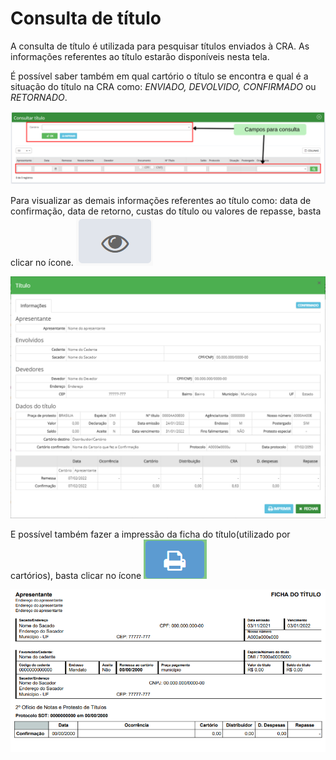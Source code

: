 # Consulta de título

A consulta de título é utilizada para pesquisar títulos enviados à CRA. As informações referentes ao título estarão disponíveis nesta tela.

É possível saber também em qual cartório o título se encontra e qual é a situação do título na CRA como: _ENVIADO, DEVOLVIDO, CONFIRMADO_ ou _RETORNADO_.

![](<../../.gitbook/assets/Campos para consulta (2).png>)

Para visualizar as demais informações referentes ao título como: data de confirmação, data de retorno, custas do título ou valores de repasse, basta clicar no ícone. ![](<../../.gitbook/assets/image (22).png>)

![](<../../.gitbook/assets/image (40).png>)

E possível também fazer a impressão da ficha do título(utilizado por cartórios), basta clicar no ícone ![](<../../.gitbook/assets/image (14).png>)

![](../../.gitbook/assets/image.png)

